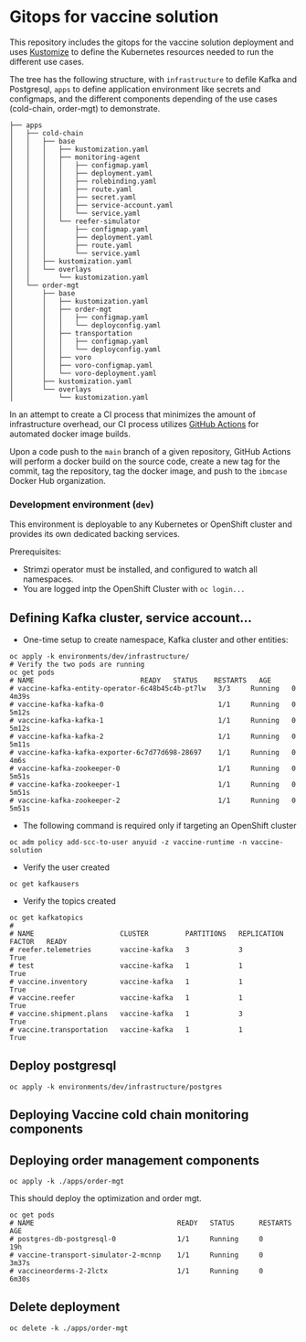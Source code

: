 # Gitops for vaccine solution

This repository includes the gitops for the vaccine solution deployment and uses [Kustomize](https://kubernetes.io/docs/tasks/manage-kubernetes-objects/kustomization/) to define the Kubernetes resources needed to run the different use cases.

The tree has the following structure, with `infrastructure` to defile Kafka and Postgresql, `apps` to define application environment like secrets and configmaps, and the different components depending of the use cases (cold-chain, order-mgt) to demonstrate.

```
├── apps
│   ├── cold-chain
│   │   ├── base
│   │   │   ├── kustomization.yaml
│   │   │   ├── monitoring-agent
│   │   │   │   ├── configmap.yaml
│   │   │   │   ├── deployment.yaml
│   │   │   │   ├── rolebinding.yaml
│   │   │   │   ├── route.yaml
│   │   │   │   ├── secret.yaml
│   │   │   │   ├── service-account.yaml
│   │   │   │   └── service.yaml
│   │   │   └── reefer-simulator
│   │   │       ├── configmap.yaml
│   │   │       ├── deployment.yaml
│   │   │       ├── route.yaml
│   │   │       └── service.yaml
│   │   ├── kustomization.yaml
│   │   └── overlays
│   │       └── kustomization.yaml
│   └── order-mgt
│       ├── base
│       │   ├── kustomization.yaml
│       │   ├── order-mgt
│       │   │   ├── configmap.yaml
│       │   │   └── deployconfig.yaml
│       │   ├── transportation
│       │   │   ├── configmap.yaml
│       │   │   └── deployconfig.yaml
│       │   ├── voro
│       │   ├── voro-configmap.yaml
│       │   └── voro-deployment.yaml
│       ├── kustomization.yaml
│       └── overlays
│           └── kustomization.yaml
```

In an attempt to create a CI process that minimizes the amount of infrastructure overhead, our CI process utilizes [GitHub Actions](https://github.com/features/actions) for automated docker image builds. 

Upon a code push to the `main` branch of a given repository, GitHub Actions will perform a docker build on the source code, create a new tag for the commit, tag the repository, tag the docker image, and push to the `ibmcase` Docker Hub organization.

### Development environment (`dev`)

This environment is deployable to any Kubernetes or OpenShift cluster and provides its own dedicated backing services.

Prerequisites:

- Strimzi operator must be installed, and configured to watch all namespaces.
- You are logged intp the OpenShift Cluster with `oc login...`

## Defining Kafka cluster, service account...

* One-time setup to create namespace, Kafka cluster and other entities:

```shell
oc apply -k environments/dev/infrastructure/
# Verify the two pods are running
oc get pods
# NAME                          READY   STATUS    RESTARTS   AGE
# vaccine-kafka-entity-operator-6c48b45c4b-pt7lw   3/3     Running   0          4m39s
# vaccine-kafka-kafka-0                            1/1     Running   0          5m12s
# vaccine-kafka-kafka-1                            1/1     Running   0          5m12s
# vaccine-kafka-kafka-2                            1/1     Running   0          5m11s
# vaccine-kafka-kafka-exporter-6c7d77d698-28697    1/1     Running   0          4m6s
# vaccine-kafka-zookeeper-0                        1/1     Running   0          5m51s
# vaccine-kafka-zookeeper-1                        1/1     Running   0          5m51s
# vaccine-kafka-zookeeper-2                        1/1     Running   0          5m51s
```

* The following command is required only if targeting an OpenShift cluster

```shell
oc adm policy add-scc-to-user anyuid -z vaccine-runtime -n vaccine-solution
```

* Verify the user created

```shell
oc get kafkausers
```

* Verify the topics created

```shell
oc get kafkatopics
#
# NAME                     CLUSTER         PARTITIONS   REPLICATION FACTOR   READY
# reefer.telemetries       vaccine-kafka   3            3                    True
# test                     vaccine-kafka   1            1                    True
# vaccine.inventory        vaccine-kafka   1            1                    True
# vaccine.reefer           vaccine-kafka   1            1                    True
# vaccine.shipment.plans   vaccine-kafka   1            3                    True
# vaccine.transportation   vaccine-kafka   1            1                    True
```

## Deploy postgresql

```shell
oc apply -k environments/dev/infrastructure/postgres
```


## Deploying Vaccine cold chain monitoring components

## Deploying order management components

```shell
oc apply -k ./apps/order-mgt
```

This should deploy the optimization and order mgt.

```shell
oc get pods
# NAME                                   READY   STATUS      RESTARTS   AGE
# postgres-db-postgresql-0               1/1     Running     0          19h
# vaccine-transport-simulator-2-mcnnp    1/1     Running     0          3m37s
# vaccineorderms-2-2lctx                 1/1     Running     0          6m30s
```

## Delete deployment

```shell
oc delete -k ./apps/order-mgt
```